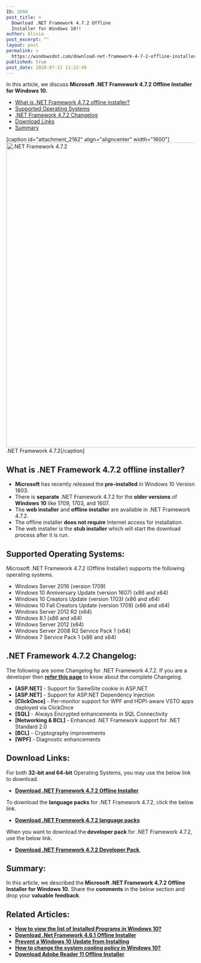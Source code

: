 ```yaml
---
ID: 2098
post_title: >
  Download .NET Framework 4.7.2 Offline
  Installer for Windows 10!!
author: Olivia
post_excerpt: ""
layout: post
permalink: >
  https://windowsdot.com/download-net-framework-4-7-2-offline-installer-for-windows-10/
published: true
post_date: 2020-07-12 11:22:49
---
```

In this article, we discuss <strong>Microsoft .NET Framework 4.7.2 Offline Installer for Windows 10.</strong>
<ul class="toc">
 	<li><a href="#1">What is .NET Framework 4.7.2 offline installer?</a></li>
 	<li><a href="#2">Supported Operating Systems</a></li>
 	<li><a href="#3">.NET Framework 4.7.2 Changelog</a></li>
 	<li><a href="#4">Download Links</a></li>
 	<li><a href="#5">Summary</a></li>
</ul>
[caption id="attachment_2162" align="aligncenter" width="1600"]<img class="size-full wp-image-2162" src="https://windowsdot.com/wp-content/uploads/2020/07/NET-Framework-4.7.2.png" alt=".NET Framework 4.7.2" width="1600" height="815" /> .NET Framework 4.7.2[/caption]
<h2 id="1">What is .NET Framework 4.7.2 offline installer?</h2>
<ul>
 	<li><strong>Microsoft</strong> has recently released the<strong> pre-installed</strong> in Windows 10 Version 1803.</li>
 	<li>There is <strong>separate</strong> .NET Framework 4.7.2 for the <strong>older versions</strong> of <strong>Windows</strong> <strong>10</strong> like 1709, 1703, and 1607.</li>
 	<li>The <strong>web installer</strong> and <strong>offline installer</strong> are available in .NET Framework 4.7.2.</li>
 	<li>The offline installer <strong>does not require</strong> Internet access for installation.</li>
 	<li>The web installer is the <strong>stub installer</strong> which will start the download process after it is run.</li>
</ul>
<h2 id="2">Supported Operating Systems:</h2>
Microsoft .NET Framework 4.7.2 (Offline Installer) supports the following operating systems.
<ul>
 	<li>Windows Server 2016 (version 1709)</li>
 	<li>Windows 10 Anniversary Update (version 1607) (x86 and x64)</li>
 	<li>Windows 10 Creators Update (version 1703) (x86 and x64)</li>
 	<li>Windows 10 Fall Creators Update (version 1709) (x86 and x64)</li>
 	<li>Windows Server 2012 R2 (x64)</li>
 	<li>Windows 8.1 (x86 and x64)</li>
 	<li>Windows Server 2012 (x64)</li>
 	<li>Windows Server 2008 R2 Service Pack 1 (x64)</li>
 	<li>Windows 7 Service Pack 1 (x86 and x64)</li>
</ul>
<h2 id="3">.NET Framework 4.7.2 Changelog:</h2>
The following are some Changelog for .NET Framework 4.7.2. If you are a developer then <a href="https://github.com/Microsoft/dotnet/blob/master/releases/net472/dotnet472-changes.md"><strong>refer this page</strong></a> to know about the complete Changelog.
<ul>
 	<li><strong>[ASP.NET]</strong> - Support for SameSite cookie in ASP.NET</li>
 	<li><strong>[ASP.NET]</strong> - Support for ASP.NET Dependency Injection</li>
 	<li><strong>[ClickOnce]</strong> - Per-monitor support for WPF and HDPI-aware VSTO apps deployed via ClickOnce</li>
 	<li><strong>[SQL]</strong> - Always Encrypted enhancements in SQL Connectivity</li>
 	<li><strong>[Networking &amp; BCL]</strong> - Enhanced .NET Framework support for .NET Standard 2.0</li>
 	<li><strong>[BCL]</strong> - Cryptography improvements</li>
 	<li><strong>[WPF]</strong> - Diagnostic enhancements</li>
</ul>
<h2 id="4">Download Links:</h2>
For both <strong>32-bit and 64-bit</strong> Operating Systems, you may use the below link to download.
<ul>
 	<li><a href="https://dotnet.microsoft.com/download/thank-you/net472-offline"><strong>Download .NET Framework 4.7.2 Offline Installer</strong></a></li>
</ul>
To download the <strong>language packs</strong> for .NET Framework 4.7.2, click the below link.
<ul>
 	<li><a href="https://support.microsoft.com/en-us/help/4054529/microsoft-net-framework-4-7-2-language-pack-offline-installer-for-wind"><strong>Download .NET Framework 4.7.2 language packs</strong></a></li>
</ul>
When you want to download the<strong> developer pack</strong> for .NET Framework 4.7.2, use the below link.
<ul>
 	<li><strong><a href="https://dotnet.microsoft.com/download/dotnet-framework/net472">Download .NET Framework 4.7.2 Developer Pack </a></strong></li>
</ul>
<h2 id="5">Summary:</h2>
In this article, we described the<strong> Microsoft .NET Framework 4.7.2 Offline Installer for Windows 10.</strong> Share the <strong>comments</strong> in the below section and drop your <strong>valuable</strong> <strong>feedback</strong>.
<h2>Related Articles:</h2>
<ul>
 	<li><a href="https://windowsdot.com/how-to-view-the-list-of-installed-programs-in-windows-10-instantly/" rel="nofollow"><strong>How to view the list of Installed Programs in Windows 10?</strong></a></li>
 	<li><a href="https://windowsdot.com/download-net-framework-4-6-1-offline-installer/" rel="nofollow"><strong>Download .Net Framework 4.6.1 Offline Installer</strong></a></li>
 	<li><a href="https://windowsdot.com/how-to-prevent-a-windows-10-update-from-installing-simple-steps/" rel="nofollow"><strong>Prevent a Windows 10 Update from Installing</strong></a></li>
 	<li><strong><a href="https://windowsdot.com/easily-how-to-change-system-cooling-policy-in-windows-10/" rel="nofollow">How to change the system cooling policy in Windows 10?</a></strong></li>
 	<li><a href="https://windowsdot.com/quickly-how-to-download-adobe-reader-11-offline-installer/" rel="nofollow"><strong>Download Adobe Reader 11 Offline Installer</strong></a></li>
</ul>